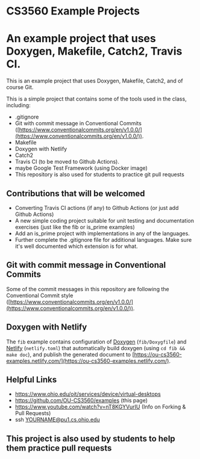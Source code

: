 # CS3560 Example Projects
An example project that uses Doxygen, Makefile, Catch2, Travis CI.
=======
This is an example project that uses Doxygen, Makefile, Catch2, and of course Git.

This is a simple project that contains some of the tools used in the class, including:

- .gitignore
- Git with commit message in Conventional Commits ([https://www.conventionalcommits.org/en/v1.0.0/](https://www.conventionalcommits.org/en/v1.0.0/)).
- Makefile
- Doxygen with Netlify
- Catch2
- Travis CI (to be moved to Github Actions).
- maybe Google Test Framework (using Docker image)
- This repository is also used for students to practice git pull requests

## Contributions that will be welcomed

- Converting Travis CI actions (if any) to Github Actions (or just add Github Actions)
- A new simple coding project suitable for unit testing and documentation exercises (just like the fib or is_prime examples)
- Add an is_prime project with implementations in any of the languages.
- Further complete the .gitignore file for additional languages. Make sure it's well documented which extension is for what.

## Git with commit message in Conventional Commits

Some of the commit messages in this repository are following the Conventional Commit style
([https://www.conventionalcommits.org/en/v1.0.0/](https://www.conventionalcommits.org/en/v1.0.0/)).

## Doxygen with Netlify

The `fib` example contains configuration of [Doxygen](http://www.doxygen.nl/) (`fib/Doxygfile`) and [Netlify](https://www.netlify.com/) (`netlify.toml`)
that automatically build doxygen (using `cd fib && make doc`), and publish the generated document
to [https://ou-cs3560-examples.netlify.com/](https://ou-cs3560-examples.netlify.com/).

## Helpful Links

- https://www.ohio.edu/oit/services/device/virtual-desktops
- https://github.com/OU-CS3560/examples (this page)
- https://www.youtube.com/watch?v=nT8KGYVurIU (Info on Forking & Pull Requests)
- ssh YOURNAME@pu1.cs.ohio.edu


## This project is also used by students to help them practice pull requests

